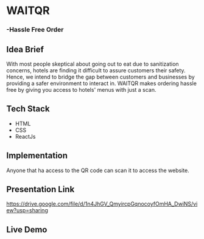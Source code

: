 # WAITQR
###     -Hassle Free Order


## Idea Brief

With most people skeptical about going out to eat due to sanitization concerns, hotels are finding it difficult to assure customers their safety. Hence, we intend to bridge the gap between customers and businesses by providing a safer environment to interact in. WAITQR makes ordering hassle free by giving you access to hotels' menus with just a scan.

## Tech Stack

- HTML
- CSS
- ReactJs

## Implementation

Anyone that ha access to the QR code can scan it to access the website.

## Presentation Link
https://drive.google.com/file/d/1n4JhGV_QmyircpGqnocoyfOmHA_DwiNS/view?usp=sharing

## Live Demo
